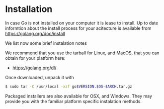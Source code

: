 # Installation

In case Go is not installed on your computer it is iease to
install. Up to date informtion about the install process for your
acitecture is available from <https://golang.org/doc/install>

We list now some brief instalation notes 

We recommend that you use the tarball for Linux, and MacOS, that you can obtain for your
platform here:

* <https://golang.org/dl/>

Once downloaded, unpack it with

```bash
$ sudo tar -C /usr/local -xzf go$VERSION.$OS-$ARCH.tar.gz
```

Packaged installers are also available for OSX, and Windows. They may
provide you with the familiar platform specific instalation methods.
